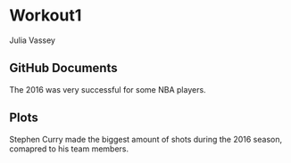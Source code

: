 Workout1
================
Julia Vassey

GitHub Documents
----------------

The 2016 was very successful for some NBA players.

Plots
-----

Stephen Curry made the biggest amount of shots during the 2016 season, comapred to his team members.
